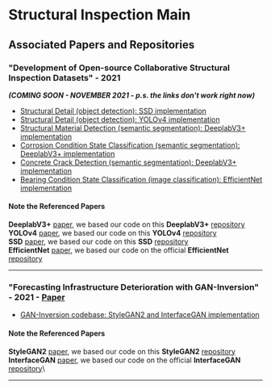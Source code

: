 # Structural Inspection Main

## Associated Papers and Repositories

###  "Development of Open-source Collaborative Structural Inspection Datasets" - 2021
***(COMING SOON - NOVEMBER 2021 - p.s. the links don't work right now)***
- [Structural Detail (object detection): SSD implementation]()
- [Structural Detail (object detection): YOLOv4 implementation]()
- [Structural Material Detection (semantic segmentation): DeeplabV3+ implementation]()
- [Corrosion Condition State Classification (semantic segmentation): DeeplabV3+ implementation]()
- [Concrete Crack Detection (semantic segmentation): DeeplabV3+ implementation]()
- [Bearing Condition State Classification (image classification): EfficientNet implementation]()

#### Note the Referenced Papers
**DeeplabV3+** [paper](), we based our code on this **DeeplabV3+** [repository]()\
**YOLOv4** [paper](), we based our code on this **YOLOv4** [repository]()\
**SSD** [paper](), we based our code on this **SSD** [repository]()\
**EfficientNet** [paper](), we based our code on the official **EfficientNet** [repository]()

---

### "Forecasting Infrastructure Deterioration with GAN-Inversion" - 2021 - [Paper](https://doi.org/10.1117/12.2595111)
- [GAN-Inversion codebase: StyleGAN2 and InterfaceGAN implementation]()

#### Note the Referenced Papers
**StyleGAN2** [paper](), we based our code on this **StyleGAN2** [repository]()\
**InterfaceGAN** [paper](), we based our code on the official **InterfaceGAN** [repository]()\

---
<!---
### YoloV4

Structural Inspection YoloV4 [Github](https://github.com/beric7/YOLOv4_infrastructure)

[Original Github](https://github.com/AlexeyAB/darknet)

[Paper](https://arxiv.org/abs/2004.10934)

**YoloV4 is a real-time state-of-the-arc object detector** 

- Modern Neural Networks operated in real-time require significant power from multiple GPU's, while ***YoloV4 uses a Convolutional Neural Network (CNN) that
can reduce the consumption to one singular GPU***. 

- YoloV4 has comparable results to competing state-of-the-art real-time object detection models and compiles in half the time.

### Darknet Yolov4 Implementation
The Original Yolov4 Github implementation uses the Microsoft Common Objects in Context dataset (MS COCO). This dataset contains 328,000 images with
annotations for object/keypoint detection and segmentation. Darknet Yolov4 produced ***faster and more accurate results than competitors*** during 
evaluation with this dataset. 

### Structural Yolov4 Implementation

This implementation trains a custom model to detect crucial ***structural components*** found on the underside of bridges during the inspection process. This meant
we had to create annotations and for all the images and convert them to yolov4 format. 

The trained model achieved a **Mean Average Precision (mAP)** 
score of **84.52%**. Below are some detection results from our trained model:

<p align="center">
    <img src="https://user-images.githubusercontent.com/54971419/124635837-e45fc480-de55-11eb-97ea-d66ea55fcf8b.png" />
    <img src="https://user-images.githubusercontent.com/54971419/124629491-7e703e80-de4f-11eb-9b9a-08bc2cb14d09.png" />
</p>

<p align="center">
    <img src="https://user-images.githubusercontent.com/54971419/124635758-cb571380-de55-11eb-8d3d-419603c25c81.png" />
    <img src="https://user-images.githubusercontent.com/54971419/124635122-145a9800-de55-11eb-844f-230ba745c5aa.png" />
</p>

<p align="center">
    <img src="https://user-images.githubusercontent.com/54971419/125976914-07381084-6c3b-4ba1-b7e8-ce53e3bd436f.png" />
    <img src="https://user-images.githubusercontent.com/54971419/125977251-140ac061-57fa-4f58-8230-dd287f179fe5.png" />
</p>

<p align="center">
    <img src="https://user-images.githubusercontent.com/54971419/125977387-fac0a79d-369f-4c27-a577-56bb82e6937d.png" />
    <img src="https://user-images.githubusercontent.com/54971419/125977460-54fe4954-bd71-40b9-896e-b9af1e2daf7b.png" />
</p>
--->
